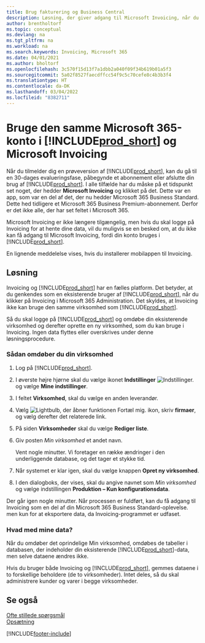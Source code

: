 ```yaml
---
title: Brug fakturering og Business Central
description: Løsning, der giver adgang til Microsoft Invoicing, når du har fået Dynamics 365 Business Central.
author: brentholtorf
ms.topic: conceptual
ms.devlang: na
ms.tgt_pltfrm: na
ms.workload: na
ms.search.keywords: Invoicing, Microsoft 365
ms.date: 04/01/2021
ms.author: bholtorf
ms.openlocfilehash: 3c570f15d13f7a1dbb2a040f09f34b619b01a5f3
ms.sourcegitcommit: 5a02f8527faecdffcc54f9c5c70cefe8c4b3b3f4
ms.translationtype: HT
ms.contentlocale: da-DK
ms.lasthandoff: 03/04/2022
ms.locfileid: "8382711"
---
```

# <a name="using-the-same-microsoft-365-account-in-prod_short-and-microsoft-invoicing"></a>Bruge den samme Microsoft 365-konto i [!INCLUDE[prod_short](includes/prod_long.md)] og Microsoft Invoicing
Når du tilmelder dig en prøveversion af [!INCLUDE[prod_short](includes/prod_short.md)], kan du gå til en 30-dages evalueringsfase, påbegynde et abonnement eller afslutte din brug af [!INCLUDE[prod_short](includes/prod_short.md)]. I alle tilfælde har du måske på et tidspunkt set noget, der hedder **Microsoft Invoicing** og klikket på det. Dette var en app, som var en del af det, der nu hedder Microsoft 365 Business Standard. Dette hed tidligere et Microsoft 365 Business Premium-abonnement. Derfor er det ikke alle, der har set feltet i Microsoft 365.  

Microsoft Invoicing er ikke længere tilgængelig, men hvis du skal logge på Invoicing for at hente dine data, vil du muligvis se en besked om, at du ikke kan få adgang til Microsoft Invoicing, fordi din konto bruges i [!INCLUDE[prod_short](includes/prod_short.md)].  

En lignende meddelelse vises, hvis du installerer mobilappen til Invoicing.  

## <a name="workaround"></a>Løsning
Invoicing og [!INCLUDE[prod_short](includes/prod_short.md)] har en fælles platform. Det betyder, at du genkendes som en eksisterende bruger af [!INCLUDE[prod_short](includes/prod_short.md)], når du klikker på Invoicing i Microsoft 365 Administration. Det skyldes, at Invoicing ikke kan bruge den samme virksomhed som [!INCLUDE[prod_short](includes/prod_short.md)].  

Så du skal logge på [!INCLUDE[prod_short](includes/prod_short.md)] og omdøbe din eksisterende virksomhed og derefter oprette en ny virksomhed, som du kan bruge i Invoicing. Ingen data flyttes eller overskrives under denne løsningsprocedure.

### <a name="to-rename-your-company"></a>Sådan omdøber du din virksomhed
1. Log på [!INCLUDE[prod_short](includes/prod_short.md)].
2. I øverste højre hjørne skal du vælge ikonet **Indstillinger** ![Indstillinger.](media/ui-experience/settings_icon_small.png "Ikonet Indstillinger for rollecenter") og vælge **Mine indstillinger**.
3. I feltet **Virksomhed**, skal du vælge en anden leverandør.
4. Vælg ![Lightbulb, der åbner funktionen Fortæl mig.](media/ui-search/search_small.png "Fortæl mig, hvad du vil foretage dig") ikon, skriv **firmaer**, og vælg derefter det relaterede link.  
5. På siden **Virksomheder** skal du vælge **Rediger liste**.  
6. Giv posten *Min virksomhed* et andet navn.  

    Vent nogle minutter. Vi foretager en række ændringer i den underliggende database, og det tager et stykke tid.
7.  Når systemet er klar igen, skal du vælge knappen **Opret ny virksomhed**.  
8.  I den dialogboks, der vises, skal du angive navnet som *Min virksomhed* og vælge indstillingen **Produktion – Kun konfigurationsdata**.  

Der går igen nogle minutter. Når processen er fuldført, kan du få adgang til Invoicing som en del af din Microsoft 365 Business Standard-oplevelse. men kun for at eksportere data, da Invoicing-programmet er udfaset.  

### <a name="what-about-my-data"></a>Hvad med mine data?
Når du omdøber det oprindelige Min virksomhed, omdøbes de tabeller i databasen, der indeholder din eksisterende [!INCLUDE[prod_short](includes/prod_short.md)]-data, men selve dataene ændres ikke.  

Hvis du bruger både Invoicing og [!INCLUDE[prod_short](includes/prod_short.md)], gemmes dataene i to forskellige beholdere (de to virksomheder). Intet deles, så du skal administrere kunder og varer i begge virksomheder.  

## <a name="see-also"></a>Se også
[Ofte stillede spørgsmål](across-faq.yml)  
[Opsætning](admin-setup-and-administration.md)  


[!INCLUDE[footer-include](includes/footer-banner.md)]